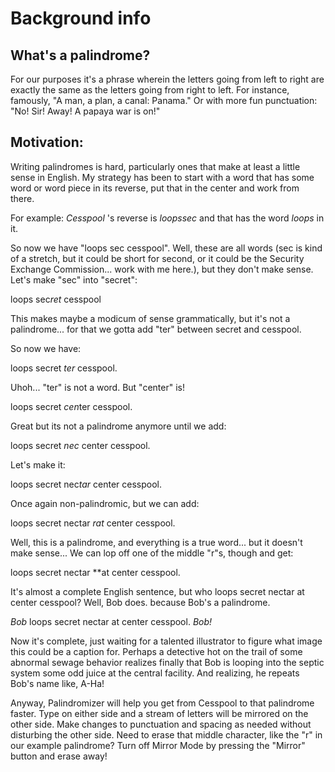 Background info
===============

What's a palindrome?
--------------------

For our purposes it's a phrase wherein the letters going from left to right are exactly the same as the letters going from right to left. For instance, famously, "A man, a plan, a canal: Panama." Or with more fun punctuation: "No! Sir! Away! A papaya war is on!" 

Motivation:
-----------

Writing palindromes is hard, particularly ones that make at least a little sense in English. My strategy has been to start with a word that has some word or word piece in its reverse, put that in the center and work from there.

For example: *Cesspool* 's reverse is *loopssec* and that has the word *loops* in it.

So now we have "loops sec cesspool". Well, these are all words (sec is kind of a stretch, but it could be short for second, or it could be the Security Exchange Commission... work with me here.), but they don't make sense. Let's make "sec" into "secret":

loops sec*ret* cesspool

This makes maybe a modicum of sense grammatically, but it's not a palindrome... for that we gotta add "ter" between secret and cesspool.

So now we have:

loops secret *ter* cesspool.

Uhoh... "ter" is not a word. But "center" is!

loops secret *cen*ter cesspool.

Great but its not a palindrome anymore until we add:

loops secret *nec* center cesspool.

Let's make it:

loops secret nec*tar* center cesspool.

Once again non-palindromic, but we can add:

loops secret nectar *rat* center cesspool.

Well, this is a palindrome, and everything is a true word... but it doesn't make sense... We can lop off one of the middle "r"s, though and get:

loops secret nectar **at center cesspool.

It's almost a complete English sentence, but who loops secret nectar at center cesspool? Well, Bob does. because Bob's a palindrome.

*Bob* loops secret nectar at center cesspool. *Bob!*

Now it's complete, just waiting for a talented illustrator to figure what image this could be a caption for. Perhaps a detective hot on the trail of some abnormal sewage behavior realizes finally that Bob is looping into the septic system some odd juice at the central facility. And realizing, he repeats Bob's name like, A-Ha!

Anyway, Palindromizer will help you get from Cesspool to that palindrome faster. Type on either side and a stream of letters will be mirrored on the other side. Make changes to punctuation and spacing as needed without disturbing the other side. Need to erase that middle character, like the "r" in our example palindrome? Turn off Mirror Mode by pressing the "Mirror" button and erase away!
